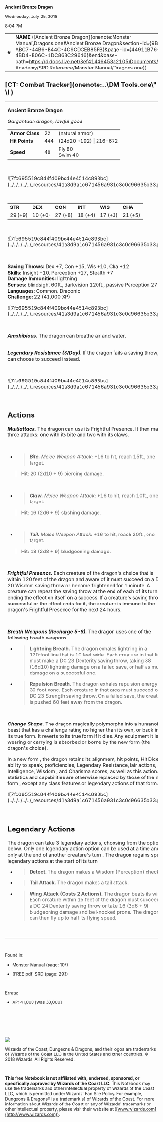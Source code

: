 **Ancient Bronze Dragon**

Wednesday, July 25, 2018

8:04 PM

|        |                                                                                                                                                                                                                                                                                                                            |        |         |         |     |       |          |
|--------|----------------------------------------------------------------------------------------------------------------------------------------------------------------------------------------------------------------------------------------------------------------------------------------------------------------------------|--------|---------|---------|-----|-------|----------|
| **\#** | **NAME** ([Ancient Bronze Dragon](onenote:Monster Manual\\Dragons.one#Ancient Bronze Dragon&section-id={9B13BEB9-ABC7-44B6-B44C-4C9CDCEB85FB}&page-id={44911B76-10F9-4BD4-B06C-1DC868C29646}&end&base-path=https://d.docs.live.net/8ef41446453a2105/Documents/Adventure Academy/SRD Reference/Monster Manual/Dragons.one)) | **22** | **444** | **444** | \-  | Notes | 30000 XP |

## [CT: Combat Tracker](onenote:..\\DM Tools.one\\" \l )

<table><tbody><tr class="odd"><td><p><strong>Ancient Bronze Dragon</strong></p><p><em>Gargantuan dragon, lawful good<br />
</em></p><table><tbody><tr class="odd"><td><strong>Armor Class</strong></td><td>22</td><td>(natural armor)</td></tr><tr class="even"><td><strong>Hit Points</strong></td><td>444</td><td>(24d20 +192) | 216-672</td></tr><tr class="odd"><td><strong>Speed</strong></td><td>40</td><td>Fly 80<br />
Swim 40</td></tr></tbody></table><p> </p><p>![7fc695519c844f409bc44e4514c893bc](../../../../../_resources/41a3d9a1c671456a931c3c0d96635b33.png)</p><p> </p><table><tbody><tr class="odd"><td><strong>STR</strong></td><td><strong>DEX</strong></td><td><strong>CON</strong></td><td><strong>INT</strong></td><td><strong>WIS</strong></td><td><strong>CHA</strong></td></tr><tr class="even"><td>29 (+9)</td><td>10 (+0)</td><td>27 (+8)</td><td>18 (+4)</td><td>17 (+3)</td><td>21 (+5)</td></tr></tbody></table><p> </p><p>![7fc695519c844f409bc44e4514c893bc](../../../../../_resources/41a3d9a1c671456a931c3c0d96635b33.png)</p><p> </p><p><strong>Saving Throws:</strong> Dex +7, Con +15, Wis +10, Cha +12<br />
<strong>Skills:</strong> Insight +10, Perception +17, Stealth +7<br />
<strong>Damage Immunities:</strong> lightning<br />
<strong>Senses:</strong> blindsight 60ft., darkvision 120ft., passive Perception 27<br />
<strong>Languages:</strong> Common, Draconic<br />
<strong>Challenge:</strong> 22 (41,000 XP)</p><p>![7fc695519c844f409bc44e4514c893bc](../../../../../_resources/41a3d9a1c671456a931c3c0d96635b33.png)</p><p> </p><p><em><strong>Amphibious.</strong></em> The dragon can breathe air and water.</p><p><em><strong><br />
Legendary Resistance (3/Day).</strong></em> If the dragon fails a saving throw, it can choose to succeed instead.</p><p> </p><p>![7fc695519c844f409bc44e4514c893bc](../../../../../_resources/41a3d9a1c671456a931c3c0d96635b33.png)</p><p> </p><h2 id="actions"><strong>Actions</strong></h2><p><em><strong>Multiattack.</strong></em> The dragon can use its Frightful Presence. It then makes three attacks: one with its bite and two with its claws.</p><p> </p><ul><li><blockquote><p><em><strong>Bite.</strong> Melee Weapon Attack:</em> +16 to hit, reach 15ft., one target.</p></blockquote></li></ul><blockquote><p>Hit: 20 (2d10 + 9) piercing damage.</p></blockquote><p> </p><ul><li><blockquote><p><em><strong>Claw.</strong> Melee Weapon Attack:</em> +16 to hit, reach 10ft., one target.</p></blockquote></li></ul><blockquote><p>Hit: 16 (2d6 + 9) slashing damage.</p></blockquote><p> </p><ul><li><blockquote><p><em><strong>Tail.</strong> Melee Weapon Attack:</em> +16 to hit, reach 20ft., one target.</p></blockquote></li></ul><blockquote><p>Hit: 18 (2d8 + 9) bludgeoning damage.</p></blockquote><p> </p><p><em><strong>Frightful Presence.</strong></em> Each creature of the dragon's choice that is within 120 feet of the dragon and aware of it must succeed on a DC 20 Wisdom saving throw or become frightened for 1 minute. A creature can repeat the saving throw at the end of each of its turns, ending the effect on itself on a success. If a creature's saving throw is successful or the effect ends for it, the creature is immune to the dragon's Frightful Presence for the next 24 hours.</p><p> </p><p><em><strong>Breath Weapons (Recharge 5-6).</strong></em> The dragon uses one of the following breath weapons.</p><ul><li><blockquote><p><strong>Lightning Breath.</strong> The dragon exhales lightning in a 120·foot line that is 10 feet wide. Each creature in that line must make a DC 23 Dexterity saving throw, taking 88 (16d10) lightning damage on a failed save, or half as much damage on a successful one.</p></blockquote></li><li><blockquote><p><strong>Repulsion Breath.</strong> The dragon exhales repulsion energy in a 30·foot cone. Each creature in that area must succeed on a DC 23 Strength saving throw. On a failed save, the creature is pushed 60 feet away from the dragon.</p></blockquote></li></ul><p> </p><p><em><strong>Change Shape.</strong></em> The dragon magically polymorphs into a humanoid or beast that has a challenge rating no higher than its own, or back into its true form. It reverts to its true form if it dies. Any equipment it is wearing or carrying is absorbed or borne by the new form (the dragon's choice).</p><p>In a new form , the dragon retains its alignment, hit points, Hit Dice, ability to speak, proficiencies, Legendary Resistance, lair actions, and Intelligence, Wisdom , and Charisma scores, as well as this action. Its statistics and capabilities are otherwise replaced by those of the new form , except any class features or legendary actions of that form.</p><p>![7fc695519c844f409bc44e4514c893bc](../../../../../_resources/41a3d9a1c671456a931c3c0d96635b33.png)</p><p> </p><h2 id="legendary-actions"><strong>Legendary Actions</strong></h2><p>The dragon can take 3 legendary actions, choosing from the options below. Only one legendary action option can be used at a time and only at the end of another creature's turn . The dragon regains spent legendary actions at the start of its turn.</p><ul><li><blockquote><p><strong>Detect.</strong> The dragon makes a Wisdom (Perception) check.</p></blockquote></li><li><blockquote><p><strong>Tail Attack.</strong> The dragon makes a tail attack.</p></blockquote></li><li><blockquote><p><strong>Wing Attack (Costs 2 Actions).</strong> The dragon beats its wings. Each creature within 15 feet of the dragon must succeed on a DC 24 Dexterity saving throw or take 16 (2d6 + 9) bludgeoning damage and be knocked prone. The dragon can then fly up to half its flying speed.</p></blockquote></li></ul><p> </p></td></tr></tbody></table>

 

Found in:

-   Monster Manual (page: 107)

-   \[FREE pdf\] SRD (page: 293)

 

Errata:

-   XP: 41,000 \[was 30,000\]

 

 

 

![](tmp\media\image2.png)

Wizards of the Coast, Dungeons & Dragons, and their logos are trademarks of Wizards of the Coast LLC in the United States and other countries. © 2018 Wizards. All Rights Reserved.

 

**This free Notebook is not affiliated with, endorsed, sponsored, or specifically approved by Wizards of the Coast LLC**. This Notebook may use the trademarks and other intellectual property of Wizards of the Coast LLC, which is permitted under Wizards' Fan Site Policy. For example, Dungeons & Dragons® is a trademark\[s\] of Wizards of the Coast. For more information about Wizards of the Coast or any of Wizards' trademarks or other intellectual property, please visit their website at ([www.wizards.com](http://www.wizards.com)).

